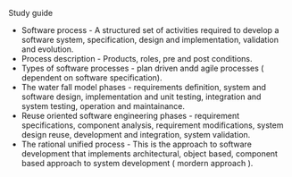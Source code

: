 Study guide
- Software process - A structured set of activities required to develop a software system, specification, design and implementation, validation and evolution.
- Process description - Products, roles, pre and post conditions.
- Types of software processes - plan driven andd agile processes ( dependent on software specification).
- The water fall model phases - requirements definition, system and software design, implementation and unit testing, integration and system testing, operation and maintainance.
- Reuse oriented software engineering phases - requirement specifications, component analysis, requirement modifications, system design reuse, development and integration, system validation.
- The rational unified process - This is the approach to software development that implements architectural, object based, component based approach to system development ( mordern approach ).